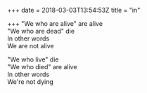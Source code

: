 +++
date = 2018-03-03T13:54:53Z
title = "in"

+++ 
"We who are alive" are alive   
"We who are dead" die   
In other words   
We are not alive   
   
"We who live" die   
"We who died" are alive   
In other words   
We're not dying  